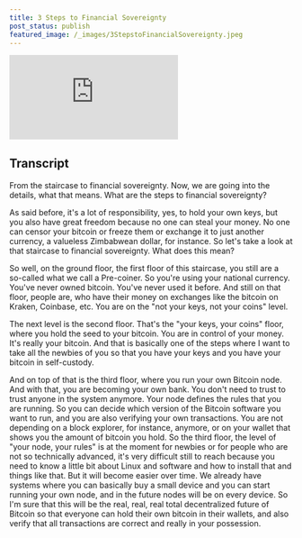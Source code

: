 ```yaml
---
title: 3 Steps to Financial Sovereignty
post_status: publish
featured_image: /_images/3StepstoFinancialSovereignty.jpeg
---
```


<iframe src="https://player.vimeo.com/video/847739840?badge=0&amp;autopause=0&amp;player_id=0&amp;app_id=58479" frameborder="0" allow="autoplay; fullscreen; picture-in-picture" title="041 Steps to Financial Sovereignty"></iframe>

<div style="margin-bottom:30px;"></div>

## Transcript

From the staircase to financial sovereignty. Now, we are going into the details, what that means. What are the steps to financial sovereignty? 

As said before, it's a lot of responsibility, yes, to hold your own keys, but you also have great freedom because no one can steal your money. No one can censor your bitcoin or freeze them or exchange it to just another currency, a valueless Zimbabwean dollar, for instance. So let's take a look at that staircase to financial sovereignty. What does this mean?

So well, on the ground floor, the first floor of this staircase, you still are a so-called what we call a Pre-coiner. So you're using your national currency. You've never owned bitcoin. You've never used it before. And still on that floor, people are, who have their money on exchanges like the bitcoin on Kraken, Coinbase, etc. You are on the "not your keys, not your coins" level. 

The next level is the second floor. That's the "your keys, your coins" floor, where you hold the seed to your bitcoin. You are in control of your money. It's really your bitcoin. And that is basically one of the steps where I want to take all the newbies of you so that you have your keys and you have your bitcoin in self-custody. 

And on top of that is the third floor, where you run your own Bitcoin node. And with that, you are becoming your own bank. You don't need to trust to trust anyone in the system anymore. Your node defines the rules that you are running. So you can decide which version of the Bitcoin software you want to run, and you are also verifying your own transactions. You are not depending on a block explorer, for instance, anymore, or on your wallet that shows you the amount of bitcoin you hold. So the third floor, the level of "your node, your rules" is at the moment for newbies or for people who are not so technically advanced, it's very difficult still to reach because you need to know a little bit about Linux and software and how to install that and things like that. But it will become easier over time. We already have systems where you can basically buy a small device and you can start running your own node, and in the future nodes will be on every device. So I'm sure that this will be the real, real, real total decentralized future of Bitcoin so that everyone can hold their own bitcoin in their wallets, and also verify that all transactions are correct and really in your possession.
